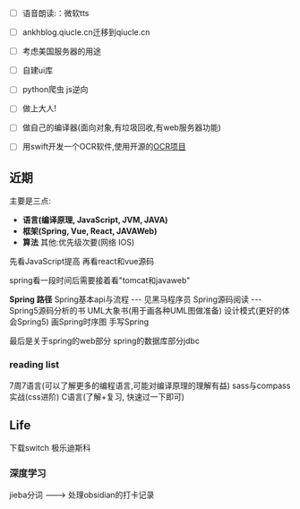       

- [ ] 语音朗读:：微软tts
- [ ] ankhblog.qiucle.cn迁移到qiucle.cn
- [ ] 考虑美国服务器的用途
- [ ] 自建ui库
- [ ] python爬虫 js逆向
- [ ] 做上大人!
- [ ] 做自己的编译器(面向对象,有垃圾回收,有web服务器功能)

- [ ] 用swift开发一个OCR软件,使用开源的[OCR项目](https://github.com/alisen39/TrWebOCR/wiki/%E6%8E%A5%E5%8F%A3%E6%96%87%E6%A1%A3)



## 近期

主要是三点:
- **语言(编译原理, JavaScript, JVM, JAVA)**
- **框架(Spring, Vue, React, JAVAWeb)**
- **算法**
其他:优先级次要(网络 IOS)

先看JavaScript提高
再看react和vue源码

spring看一段时间后需要接着看"tomcat和javaweb"

**Spring 路径**
Spring基本api与流程 --- 见黑马程序员
Spring源码阅读 --- Spring5源码分析的书
UML大象书(用于画各种UML图做准备)
设计模式(更好的体会Spring5)
画Spring时序图
手写Spring

最后是关于spring的web部分
spring的数据库部分jdbc

### reading list
7周7语言(可以了解更多的编程语言,可能对编译原理的理解有益)
sass与compass实战(css进阶)
C语言(了解+复习, 快速过一下即可)

## Life
下载switch 极乐迪斯科


### 深度学习
jieba分词 ---> 处理obsidian的打卡记录